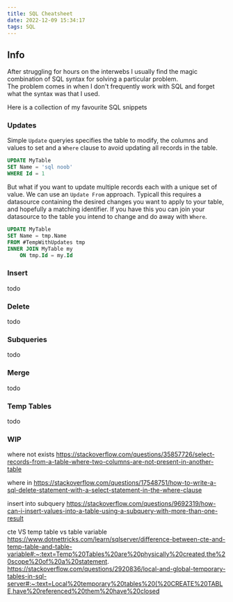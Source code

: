 ```yaml
---
title: SQL Cheatsheet
date: 2022-12-09 15:34:17
tags: SQL
---
```


## Info

After struggling for hours on the interwebs I usually find the magic combination of SQL syntax for solving a particular problem.  
The problem comes in when I don't frequently work with SQL and forget what the syntax was that I used.  

Here is a collection of my favourite SQL snippets

### Updates

Simple `Update` queryies specifies the table to modify, the columns and values to set and a `Where` clause to avoid updating all records in the table.  

``` SQL
UPDATE MyTable
SET Name = 'sql noob'
WHERE Id = 1
```

But what if you want to update multiple records each with a unique set of value. We can use an `Update From` approach. Typicall this requires a datasource containing the desired changes you want to apply to your table, and hopefully a matching identifier. If you have this you can join your datasource to the table you intend to change and do away with `Where`.

``` SQL
UPDATE MyTable
SET Name = tmp.Name
FROM #TempWithUpdates tmp
INNER JOIN MyTable my
    ON tmp.Id = my.Id
```

### Insert

todo

### Delete

todo

### Subqueries

todo

### Merge

todo

### Temp Tables

todo

### WIP 

where not exists
https://stackoverflow.com/questions/35857726/select-records-from-a-table-where-two-columns-are-not-present-in-another-table

where in
https://stackoverflow.com/questions/17548751/how-to-write-a-sql-delete-statement-with-a-select-statement-in-the-where-clause

insert into subquery
https://stackoverflow.com/questions/9692319/how-can-i-insert-values-into-a-table-using-a-subquery-with-more-than-one-result

cte VS temp table vs table variable
https://www.dotnettricks.com/learn/sqlserver/difference-between-cte-and-temp-table-and-table-variable#:~:text=Temp%20Tables%20are%20physically%20created,the%20scope%20of%20a%20statement.
https://stackoverflow.com/questions/2920836/local-and-global-temporary-tables-in-sql-server#:~:text=Local%20temporary%20tables%20(%20CREATE%20TABLE,have%20referenced%20them%20have%20closed